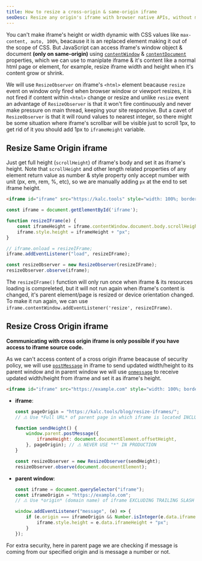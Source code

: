 ```yaml
---
title: How to resize a cross-origin & same-origin iframe
seoDesc: Resize any origin's iframe with browser native APIs, without messing arround hacks.
---
```


You can't make iframe's height or width dynamic with CSS values like `max-content, auto, 100%`, beacause it is an replaced element making it out of the scope of CSS.
But JavaScript can access iframe's window object & document **(only on same-origin)** using [`contentWindow`](https://developer.mozilla.org/en-US/docs/Web/API/HTMLIFrameElement/contentWindow) & [`contentDocument`](https://developer.mozilla.org/en-US/docs/Web/API/HTMLIFrameElement/contentDocument) properties, which we can use to maniplate iframe & it's content like a normal html page or element, for example, resize iframe width and height when it's content grow or shrink.


We will use `ResizeObserver` on iframe's `<html>` element beacause `resize` event on window only fired when browser window or viewport resizes, it is not fired if content within `<html>` change or resize and unlike `resize` event an advantage of `ResizeObserver` is that it won't fire continuously and never make pressure on main thread, keeping your site responsive.
But a cavet of `ResizeObserver` is that it will round values to nearest integer, so there might be some situation where iframe's scrollbar will be visible just to scroll 1px, to get rid of it you should add 1px to `iframeHeight` variable.


## Resize Same Origin iframe
Just get full height (`scrollHeight`) of iframe's body and set it as iframe's height. Note that `scrollHeight` and other length related properties of any element return value as number & style property only accept number with unit (px, em, rem, %, etc), so we are manually adding `px` at the end to set iframe height.

```html
<iframe id="iframe" src="https://kalc.tools" style="width: 100%; border: none;"></iframe>
```

```js
const iframe = document.getElementById('iframe');

function resizeIFrame(e) {
	const iframeHeight = iframe.contentWindow.document.body.scrollHeight;
	iframe.style.height = iframeHeight + "px";
}

// iframe.onload = resizeIFrame;
iframe.addEventListener("load", resizeIFrame);

const resizeObserver = new ResizeObserver(resizeIFrame);
resizeObserver.observe(iframe);
```

The `resizeIFrame()` function will only run once when iframe & its resources loading is compreleted, but it will not run again when iframe's content is changed, it's parent element/page is resized or device orientation changed. To make it run again, we can use `iframe.contentWindow.addEventListener('resize', resizeIFrame)`.


## Resize Cross Origin iframe
**Communicating with cross origin iframe is only possible if you have access to iframe source code.**

As we can't access content of a cross origin iframe beacause of security policy, we will use [`postMessage`](https://developer.mozilla.org/en-US/docs/Web/API/Window/postMessage) in iframe to send updated width/height to its parent window and in parent window we will use [`onmessage`](https://developer.mozilla.org/en-US/docs/Web/API/Window/onmessage) to receive updated width/height from iframe and set it as iframe's height.

```html
<iframe id="iframe" src="https://example.com" style="width: 100%; border: none;"></iframe>
```

-	**iframe**:
	```javascript
	const pageOrigin = "https://kalc.tools/blog/resize-iframes/";
	// ⚠ Use *Full URL* of parent page in which iframe is located INCLUDING TRAILING SLASH (IF ANY)

	function sendHeight() {
		window.parent.postMessage({
			iframeHeight: document.documentElement.offsetHeight,
		}, pageOrigin); // ⚠ NEVER USE "*" IN PRODUCTION
	}

	const resizeObserver = new ResizeObserver(sendHeight);
	resizeObserver.observe(document.documentElement);
	```

-	**parent window**:
	```javascript
	const iframe = document.querySelector("iframe");
	const iframeOrigin = "https://example.com";
	// ⚠ Use *origin* (domain name) of iframe EXCLUDING TRAILING SLASH (IF ANY)

	window.addEventListener("message", (e) => {
		if (e.origin === iframeOrigin && Number.isInteger(e.data.iframeHeight)) {
			iframe.style.height = e.data.iframeHeight + "px";
		}
	});
	```
For extra security, here in parent page we are checking if message is coming from our specified origin and is message a number or not.
